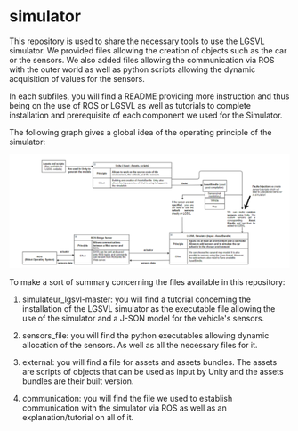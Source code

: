 # simulator
This repository is used to share the necessary tools to use the LGSVL simulator. We provided files allowing the creation of objects such as the car or the sensors. We also added files allowing the communication via ROS with the outer world as well as python scripts allowing the dynamic acquisition of values for the sensors.

In each subfiles, you will find a README providing more instruction and thus being on the use of ROS or LGSVL as well as tutorials to complete installation and prerequisite of each component we used for the Simulator.

The following graph gives a global idea of the operating principle of the simulator:

<img src="images/simu_schema.png" alt="graph" width="700">

To make a sort of summary concerning the files available in this repository:
1. simulateur_lgsvl-master: you will find a tutorial concerning the installation of the LGSVL simulator 
as the executable file allowing the use of the simulator and a J-SON model for the vehicle's sensors.

2. sensors_file: you will find the python executables allowing dynamic allocation of the sensors. As well as all the necessary files for it.

3. external: you will find a file for assets and assets bundles. The assets are scripts of objects that can be used as input by Unity and the assets bundles are their built version.

4. communication: you will find the file we used to establish communication with the simulator via ROS as well as an explanation/tutorial on all of it.
